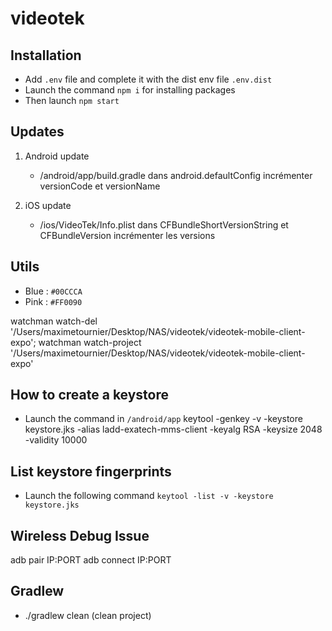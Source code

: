 # videotek

## Installation

- Add `.env` file and complete it with the dist env file `.env.dist`
- Launch the command `npm i` for installing packages
- Then launch `npm start`

## Updates

1. Android update
    - /android/app/build.gradle dans android.defaultConfig incrémenter versionCode et versionName

2. iOS update
    - /ios/VideoTek/Info.plist dans CFBundleShortVersionString et CFBundleVersion incrémenter les versions

## Utils

- Blue : `#00CCCA`
- Pink : `#FF0090`

watchman watch-del '/Users/maximetournier/Desktop/NAS/videotek/videotek-mobile-client-expo';
watchman watch-project '/Users/maximetournier/Desktop/NAS/videotek/videotek-mobile-client-expo'

## How to create a keystore

- Launch the command in `/android/app` keytool -genkey -v -keystore keystore.jks -alias ladd-exatech-mms-client -keyalg RSA -keysize 2048 -validity 10000

## List keystore fingerprints

- Launch the following command `keytool -list -v -keystore keystore.jks`

## Wireless Debug Issue

adb pair IP:PORT
adb connect IP:PORT

## Gradlew

- ./gradlew clean (clean project)